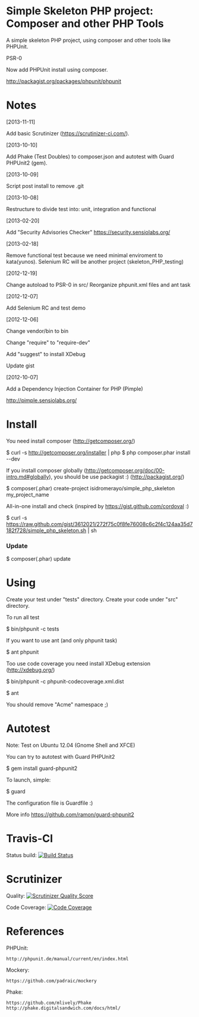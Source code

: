 Simple Skeleton PHP project: Composer and other PHP Tools
=========================================================

A simple skeleton PHP project, using composer and other tools like PHPUnit.

PSR-0

Now add PHPUnit install using composer.

http://packagist.org/packages/phpunit/phpunit

Notes
=====

[2013-11-11]

Add basic Scrutinizer (https://scrutinizer-ci.com/).

[2013-10-10]

Add Phake (Test Doubles) to composer.json and autotest with Guard PHPUnit2 (gem).

[2013-10-09]

Script post install to remove .git

[2013-10-08]

Restructure to divide test into: unit, integration and functional

[2013-02-20]

Add "Security Advisories Checker" https://security.sensiolabs.org/

[2013-02-18]

Remove functional test because we need minimal enviroment to kata(yunos).
Selenium RC will be another project (skeleton_PHP_testing)

[2012-12-19]

Change autoload to PSR-0 in src/
Reorganize phpunit.xml files and ant task

[2012-12-07]

Add Selenium RC and test demo

[2012-12-06] 

Change vendor/bin to bin

Change "require" to "require-dev"

Add "suggest" to install XDebug

Update gist

[2012-10-07] 

Add a  Dependency Injection Container for PHP (Pimple)

http://pimple.sensiolabs.org/

Install
=======

You need install composer (http://getcomposer.org/)

$ curl -s http://getcomposer.org/installer | php
$ php composer.phar install --dev

If you install composer globally (http://getcomposer.org/doc/00-intro.md#globally),
you should be use packagist :) (http://packagist.org/)

$ composer(.phar) create-project isidromerayo/simple_php_skeleton my_project_name

All-in-one install and check (inspired by https://gist.github.com/cordoval :)

$ curl -s https://raw.github.com/gist/3612021/272f75c0f8fe76008c6c2f4c124aa35d7182f728/simple_php_skeleton.sh | sh

### Update

$ composer(.phar) update

Using
=====

Create your test under "tests" directory.
Create your code under "src" directory.

To run all test

$ bin/phpunit -c tests

If you want to use ant (and only phpunit task)

$ ant phpunit

Too use code coverage you need install XDebug extension (http://xdebug.org/)

$ bin/phpunit -c phpunit-codecoverage.xml.dist

$ ant 

You should remove "Acme" namespace ;)

Autotest
========

Note: Test on Ubuntu 12.04 (Gnome Shell and XFCE)

You can try to autotest with Guard PHPUnit2

$ gem install guard-phpunit2

To launch, simple:

$ guard

The configuration file is Guardfile :)

More info https://github.com/ramon/guard-phpunit2


Travis-CI
=========

Status build: [![Build Status](https://secure.travis-ci.org/isidromerayo/simple_php_skeleton.png?branch=mockery)](http://travis-ci.org/isidromerayo/simple_php_skeleton)

Scrutinizer
==========

Quality: [![Scrutinizer Quality Score](https://scrutinizer-ci.com/g/isidromerayo/simple_php_skeleton/badges/quality-score.png?s=fe47d20f43c2d317977f3094c33845a2727bf177)](https://scrutinizer-ci.com/g/isidromerayo/simple_php_skeleton/)

Code Coverage: [![Code Coverage](https://scrutinizer-ci.com/b/isidromerayo/skeleton_php_project/badges/coverage.png?s=79428d01806bfd9549178b5504a6688c5ca8b8b4)](https://scrutinizer-ci.com/b/isidromerayo/skeleton_php_project/)

References
==========

PHPUnit: 
    
    http://phpunit.de/manual/current/en/index.html

Mockery: 

    https://github.com/padraic/mockery

Phake: 

    https://github.com/mlively/Phake
    http://phake.digitalsandwich.com/docs/html/
